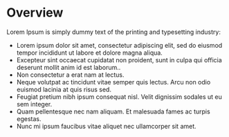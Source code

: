 # Overview

Lorem Ipsum is simply dummy text of the printing and typesetting industry:

- Lorem ipsum dolor sit amet, consectetur adipiscing elit, sed do eiusmod tempor incididunt ut labore et dolore magna aliqua.
- Excepteur sint occaecat cupidatat non proident, sunt in culpa qui officia deserunt mollit anim id est laborum..
- Non consectetur a erat nam at lectus.
- Neque volutpat ac tincidunt vitae semper quis lectus. Arcu non odio euismod lacinia at quis risus sed.
- Feugiat pretium nibh ipsum consequat nisl. Velit dignissim sodales ut eu sem integer. 
- Quam pellentesque nec nam aliquam. Et malesuada fames ac turpis egestas.
- Nunc mi ipsum faucibus vitae aliquet nec ullamcorper sit amet.